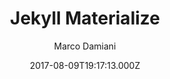 ---
title: Jekyll Materialize
github: 'https://github.com/macrod68/jekyll-materialize-starter-template'
demo: 'http://jekyllmaterialize.panoramedia.it/'
author: Marco Damiani
ssg:
  - Jekyll
cms:
  - No Cms
date: 2017-08-09T19:17:13.000Z
github_branch: master
description: Jekyll Materialize Starter Theme
stale: true
---